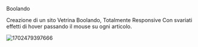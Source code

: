 Boolando

Creazione di un sito Vetrina Boolando, Totalmente Responsive Con svariati effetti di hover passando il mouse su ogni articolo.

![1702479397666](https://github.com/AlessioMontebello90/html-css-boolando/assets/134722770/71348821-2bb6-46be-b1b9-30adb4e81464)
